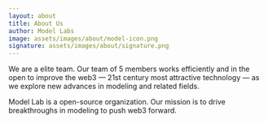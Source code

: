 ```yaml
---
layout: about
title: About Us
author: Model Labs
image: assets/images/about/model-icon.png
signature: assets/images/about/signature.png
---
```


<!-- Lorem ipsum dolor sit amet, consectetur adipisicing elit, sed do eiusmod tempor incididunt ut labore et
dolore magna aliqua. Ut enim ad minim veniam, quis nostrud exercitation ullamco laboris nisi ut aliquip ex ea
commodo consequat.

Duis aute irure dolor in reprehenderit in voluptate velit esse cillum dolore eu fugiat nulla pariatur.
Excepteur sint occaecat cupidatat non proident.

Deserunt mollit anim id est laborum. Sed ut perspiciatis unde omnis iste natus error sit voluptatem
accusantium doloremque laudantium, totam rem aperiam, eaque ipsa quae ab illo inventore veritatis et quasi
architecto beatae vitae dicta sunt explicabo. Nemo enim ipsam voluptatem quia. -->
We are a elite team. Our team of 5 members works efficiently and in the open to improve the web3 — 21st century most attractive technology — as we explore new advances in modeling and related fields.

Model Lab is a open-source organization. Our mission is to drive breakthroughs in modeling to push web3 forward.